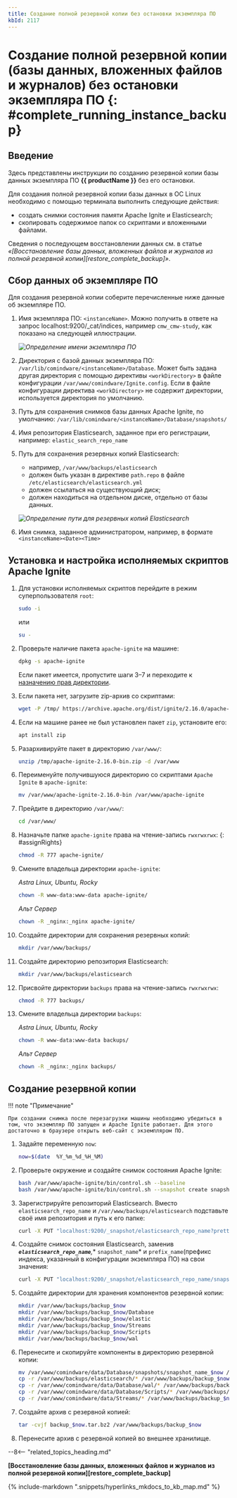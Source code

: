 ```yaml
---
title: Создание полной резервной копии без остановки экземпляра ПО
kbId: 2117
---
```


# Создание полной резервной копии (базы данных, вложенных файлов и журналов) без остановки экземпляра ПО {: #complete_running_instance_backup}

## Введение

Здесь представлены инструкции по созданию резервной копии базы данных экземпляра ПО **{{ productName }}** без его остановки.

Для создания полной резервной копии базы данных в ОС Linux необходимо с помощью терминала выполнить следующие действия:

- создать снимки состояния памяти Apache Ignite и Elasticsearch;
- скопировать содержимое папок со скриптами и вложенными файлами.

Сведения о последующем восстановлении данных см. в статье *«[Восстановление базы данных, вложенных файлов и журналов из полной резервной копии][restore_complete_backup]»*.

## Сбор данных об экземпляре ПО

Для создания резервной копии соберите перечисленные ниже данные об экземпляре ПО.

1. Имя экземпляра ПО: `<instanceName>`. Можно получить в ответе на запрос localhost:9200/\_cat/indices, например `cmw_cmw-study`, как показано на следующей иллюстрации.

    _![Определение имени экземпляра ПО](https://kb.comindware.ru/assets/Pasted%20image%2020221229181253.png)_

2. Директория с базой данных экземпляра ПО: `/var/lib/comindware/<instanceName>/Database`. Может быть задана другая директория с помощью директивы `<workDirectory>` в файле конфигурации `/var/www/comindware/Ignite.config`. Если в файле конфигурации директива `<workDirectory>` не содержит директории, используется директория по умолчанию.
3. Путь для сохранения снимков базы данных Apache Ignite, по умолчанию: `/var/lib/comindware/<instanceName>/Database/snapshots/`
4. Имя репозитория Elasticsearch, заданное при его регистрации, например: `elastic_search_repo_name`
5. Путь для сохранения резервных копий Elasticsearch:

    - например, `/var/www/backups/elasticsearch`
    - должен быть указан в директиве `path.repo` в файле `/etc/elasticsearch/elasticsearch.yml`
    - должен ссылаться на существующий диск;
    - должен находиться на отдельном диске, отдельно от базы данных.

    _![Определение пути для резервных копий Elasticsearch](https://kb.comindware.ru/assets/Pasted%20image%2020221229181640.png)_

6. Имя снимка, заданное администратором, например, в формате `<instanceName><Date><Time>`

## Установка и настройка исполняемых скриптов Apache Ignite

1. Для установки исполняемых скриптов перейдите в режим суперпользователя `root`:

    ``` sh
    sudo -i 
    ```

    или

    ``` sh
    su - 
    ```

2. Проверьте наличие пакета `apache-ignite` на машине:

    ``` sh
    dpkg -s apache-ignite 
    ```

    Если пакет имеется, пропустите шаги 3–7 и переходите к [назначению прав директории](#assignRights).

3. Если пакета нет, загрузите zip-архив со скриптами:

    ``` sh
    wget -P /tmp/ https://archive.apache.org/dist/ignite/2.16.0/apache-ignite-2.16.0-bin.zip 
    ```

4. Если на машине ранее не был установлен пакет `zip`, установите его:

    ``` sh
    apt install zip 
    ```

5. Разархивируйте пакет в директорию `/var/www/`:

    ``` sh
    unzip /tmp/apache-ignite-2.16.0-bin.zip -d /var/www 
    ```

6. Переименуйте получившуюся директорию со скриптами `Apache Ignite` в `apache-ignite`:

    ``` sh
    mv /var/www/apache-ignite-2.16.0-bin /var/www/apache-ignite 
    ```

7. Прейдите в директорию `/var/www/`:

    ``` sh
    cd /var/www/ 
    ```

8. Назначьте папке `apache-ignite` права на чтение-запись `rwxrwxrwx`:
{: #assignRights}

    ``` sh
    chmod -R 777 apache-ignite/ 
    ```

9. Смените владельца директории `apache-ignite`:

    *Astra Linux, Ubuntu, Rocky*

    ``` sh
    chown -R www-data:www-data apache-ignite/   

    ```

    *Альт Сервер*

    ``` sh
    chown -R _nginx:_nginx apache-ignite/ 
    ```

10. Создайте директории для сохранения резервных копий:

    ``` sh
    mkdir /var/www/backups/ 
    ```

11. Создайте директорию репозитория Elasticsearch:

    ``` sh
    mkdir /var/www/backups/elasticsearch 
    ```

12. Присвойте директории `backups` права на чтение-запись `rwxrwxrwx`:

    ``` sh
    chmod -R 777 backups/ 
    ```

13. Смените владельца директории `backups`:

    *Astra Linux, Ubuntu, Rocky*

    ``` sh
    chown -R www-data:www-data backups/  

    ```

    *Альт Сервер*

    ``` sh
    chown -R _nginx:_nginx backups/
    ```

## Создание резервной копии

!!! note "Примечание"

    При создании снимка после перезагрузки машины необходимо убедиться в том, что экземпляр ПО запущен и Apache Ignite работает. Для этого достаточно в браузере открыть веб-сайт с экземпляром ПО.

1. Задайте переменную `now`:

    ``` sh
    now=$(date  %Y_%m_%d_%H_%M)
    ```

2. Проверьте окружение и создайте снимок состояния Apache Ignite:

    ``` sh
    bash /var/www/apache-ignite/bin/control.sh --baseline   
    bash /var/www/apache-ignite/bin/control.sh --snapshot create snapshot_name_$now --sync  
    ```

3. Зарегистрируйте репозиторий Elasticsearch. Вместо `elasticsearch_repo_name` и `/var/www/backups/elasticsearch` подставьте своё имя репозитория и путь к его папке:

    ``` sh
    curl -X PUT "localhost:9200/_snapshot/elasticsearch_repo_name?pretty" -H ’Content-Type: application/json’ -d’ {"type": "fs", "settings": {"location": "/var/www/backups/elasticsearch"}}’
    ```

4. Создайте снимок состояния Elasticsearch, заменив ***`elasticsearch_repo_name`**,** `snapshot_name`* и `prefix_name`(префикс индекса, указанный в конфигурации экземпляра ПО) на свои значения:

    ``` sh
    curl -X PUT "localhost:9200/_snapshot/elasticsearch_repo_name/snapshot_name_$now?wait_for_completion=true&pretty" -H ’Content-Type: application/json’ -d’ {"indices": "cmw_prefix_name*", "ignore_unavailable": true, "include_global_state": false}’
    ```

5. Создайте директории для хранения компонентов резервной копии:

    ```  sh
    mkdir /var/www/backups/backup_$now  
    mkdir /var/www/backups/backup_$now/Database   
    mkdir /var/www/backups/backup_$now/elastic   
    mkdir /var/www/backups/backup_$now/Streams   
    mkdir /var/www/backups/backup_$now/Scripts   
    mkdir /var/www/backups/backup_$now/wal
    ```

6. Перенесите и скопируйте компоненты в директорию резервной копии:

    ``` sh
    mv /var/www/comindware/data/Database/snapshots/snapshot_name_$now /var/www/backups/backup_$now/Database   
    cp -r /var/www/backups/elasticsearch/* /var/www/backups/backup_$now/elastic   
    cp -r /var/www/comindware/data/Database/wal/* /var/www/backups/backup_$now/wal   
    cp -r /var/www/comindware/data/Database/Scripts/* /var/www/backups/backup_$now/Scripts   
    cp -r /var/www/comindware/data/Streams/* /var/www/backups/backup_$now/Streams 
    ```

7. Создайте архив с резервной копией:

    ``` sh
    tar -cvjf backup_$now.tar.bz2 /var/www/backups/backup_$now
    ```

8. Перенесите архив с резервной копией во внешнее хранилище.

--8<-- "related_topics_heading.md"

**[Восстановление базы данных, вложенных файлов и журналов из полной резервной копии][restore_complete_backup]**

{% include-markdown ".snippets/hyperlinks_mkdocs_to_kb_map.md" %}
